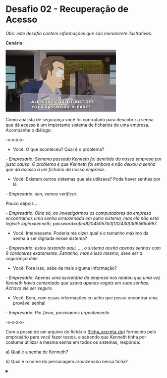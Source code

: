 # Desafio 02 - Recuperação de Acesso

*Obs: este desafio contém informações que são meramente ilustrativas.*

**Cenário:**

![](password.gif)

Como analista de segurança você foi contratado para descobrir a senha que dá acesso à um importante sistema de fichários de uma empresa. Acompanhe o diálogo:

-x-x-x-x-

- Você: O que aconteceu? Qual é o problema?

*- Empresário: Semana passada Kenneth foi demitido da nossa empresa por justa causa. O problema é que Kenneth foi embora e não deixou a senha que dá acesso à um fichário da nossa empresa.*

- Você: Existem outros sistemas que ele utilizava? Pode haver senhas por lá.

*- Empresário: sim, vamos verificar.*

Pouco depois ...

*- Empresário: Olha só, ao investigarmos os computadores da empresa encontramos uma senha armazenada em outro sistema, mas ela não está legível: login=kenneth, password=afed82045057b0f132430f3d9565a997.*

- Você: Interessante. Poderia me dizer qual é o tamanho máximo da senha a ser digitada nesse sistema?

*- Empresário: estou testando aqui, ..., o sistema aceita apenas senhas com 6 caracteres exatamente. Estranho, mas é isso mesmo, deve ser a segurança dele.*

- Você: Fora isso, sabe de mais alguma informação?

*- Empresário: Apenas uma secretária da empresa nos relatou que uma vez Kenneth havia comentado que usava apenas vogais em suas senhas. Achava ele ser seguro.*

- Você: Bom, com essas informações eu acho que posso encontrar uma provável senha!

*- Empresário: Por favor, precisamos urgentemente.*

-x-x-x-x-

Com a posse de um arquivo do fichário ([ficha_secreta.zip](ficha_secreta.zip)) fornecido pelo empresário para você fazer testes, e sabendo que Kenneth tinha por costume utilizar a mesma senha em todos os sistemas, responda:

a) Qual é a senha de Kenneth?

b) Qual é o nome do personagem armazenado nessa ficha? 

<details><summary></summary>

Respostas:

a) eeauui

b) Kyle Broflovski 
</details>
